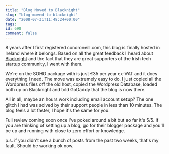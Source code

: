 ```yaml
---
title: "Blog Moved to Blacknight"
slug: "blog-moved-to-blacknight"
date: "2008-07-31T11:48:24+00:00"
tags:
id: 698
comment: false
---
```


8 years after I first registered conoroneill.com, this blog is finally hosted in Ireland where it belongs. Based on all the great feedback I heard about [Blacknight](http://www.blacknight.ie/) and the fact that they are great supporters of the Irish tech startup community, I went with them.

We're on the SOHO package with is just €35 per year ex-VAT and it does everything I need. The move was extremely easy to do. I just copied all the Wordpress files off the old host, copied the Wordpress Database, loaded both up on Blacknight and told GoDaddy that the blog is now there.

All in all, maybe an hours work including email account setup? The one glitch I had was solved by their support people in less than 10 minutes. The blog feels a lot faster, I hope it's the same for you.

Full review coming soon once I've poked around a bit but so far it's 5/5\. If you are thinking of setting up a blog, go for their blogger package and you'll be up and running with close to zero effort or knowledge.

p.s. if you didn't see a bunch of posts from the past two weeks, that's my fault. Should be working ok now.
